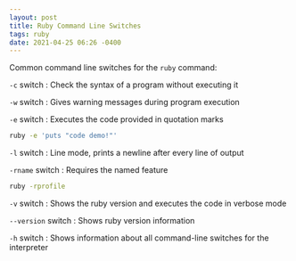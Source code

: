 ```yaml
---
layout: post
title: Ruby Command Line Switches
tags: ruby
date: 2021-04-25 06:26 -0400
---
```

Common command line switches for the `ruby` command:

`-c` switch
: Check the syntax of a program without executing it

`-w` switch
: Gives warning messages during program execution

`-e` switch
: Executes the code provided in quotation marks

```bash
ruby -e 'puts "code demo!"'
```

`-l` switch
: Line mode, prints a newline after every line of output

`-rname` switch
: Requires the named feature

```bash
ruby -rprofile
```

`-v` switch
: Shows the ruby version and executes the code in verbose mode

`--version` switch
: Shows ruby version information

`-h` switch
: Shows information about all command-line switches for the interpreter
